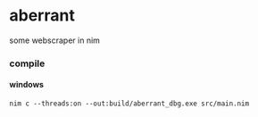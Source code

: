 # aberrant
some webscraper in nim

### compile

#### windows
`nim c --threads:on --out:build/aberrant_dbg.exe src/main.nim`
